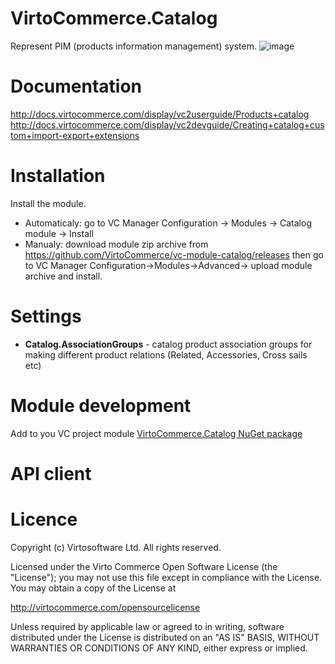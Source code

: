 # VirtoCommerce.Catalog
Represent PIM (products information management) system.
![image](https://cloud.githubusercontent.com/assets/7566324/15540050/edd41b2e-2285-11e6-8962-a173e002ace7.png)

# Documentation
http://docs.virtocommerce.com/display/vc2userguide/Products+catalog
http://docs.virtocommerce.com/display/vc2devguide/Creating+catalog+custom+import-export+extensions

# Installation
Install the module.
* Automaticaly: go to VC Manager Configuration -> Modules -> Catalog  module -> Install
* Manualy: download module zip archive from https://github.com/VirtoCommerce/vc-module-catalog/releases  then go to VC Manager Configuration->Modules->Advanced-> upload module archive and install.

# Settings
* **Catalog.AssociationGroups** - catalog product association groups for making different product relations (Related, Accessories, Cross sails etc)

# Module development
Add to you VC project module
<a href="https://www.nuget.org/packages/VirtoCommerce.Catalog" target="_blank">VirtoCommerce.Catalog NuGet package</a>

# API client 

# Licence
Copyright (c) Virtosoftware Ltd.  All rights reserved.

Licensed under the Virto Commerce Open Software License (the "License"); you
may not use this file except in compliance with the License. You may
obtain a copy of the License at

http://virtocommerce.com/opensourcelicense

Unless required by applicable law or agreed to in writing, software
distributed under the License is distributed on an "AS IS" BASIS,
WITHOUT WARRANTIES OR CONDITIONS OF ANY KIND, either express or
implied.
